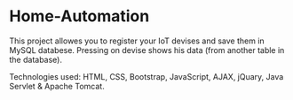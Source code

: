 # Home-Automation
This project allowes you to register your IoT devises and save them in MySQL databese.
Pressing on devise shows his data (from another table in the database).

Technologies used:
HTML, CSS, Bootstrap, JavaScript, AJAX, jQuary, Java Servlet & Apache Tomcat. 
